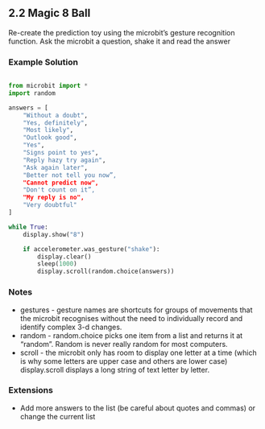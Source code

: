 ## 2.2 Magic 8 Ball

Re-create the prediction toy using the microbit’s gesture recognition function. Ask the microbit a question, 
shake it and read the answer

### Example Solution

```python 

from microbit import *
import random

answers = [
    "Without a doubt",
    "Yes, definitely",
    "Most likely",
    "Outlook good",
    "Yes",
    "Signs point to yes",
    "Reply hazy try again",
    "Ask again later",
    "Better not tell you now”,
    "Cannot predict now",
    "Don't count on it”,
    "My reply is no",
    "Very doubtful"
]

while True:
    display.show("8")

    if accelerometer.was_gesture("shake"):
        display.clear()
        sleep(1000)
        display.scroll(random.choice(answers))

```

### Notes

* gestures - gesture names are shortcuts for groups of movements that the microbit recognises without the need to individually record and identify complex 3-d changes. 
* random - random.choice picks one item from a list and returns it at “random”. Random is never really random for most computers. 
* scroll - the microbit only has room to display one letter at a time (which is why some letters are upper case and others are lower case) display.scroll displays a long string of text letter by letter.

### Extensions 

* Add more answers to the list (be careful about quotes and commas) or change the current list

